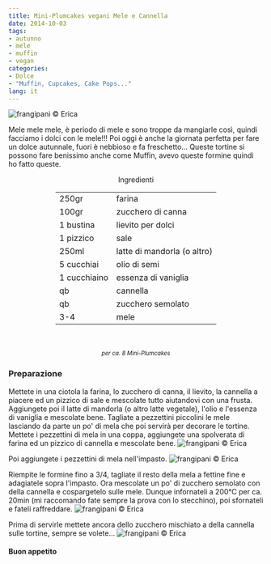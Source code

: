 ```yaml
---
title: Mini-Plumcakes vegani Mele e Cannella
date: 2014-10-03
tags:
- autunno
- mele
- muffin
- vegan
categories:
- Dolce
- "Muffin, Cupcakes, Cake Pops..."
lang: it
---
```

![](header.jpg "frangipani © Erica")

Mele mele mele, è periodo di mele e sono troppe da mangiarle così, quindi facciamo i dolci con le mele!!! Poi oggi è anche la giornata perfetta per fare un dolce autunnale, fuori è nebbioso e fa freschetto... Queste tortine si possono fare benissimo anche come Muffin, avevo queste formine quindi ho fatto queste.


<div id="wrapper" style="text-align: center">
  <div id="yourdiv" style="display: inline-block;">
    <div class="ingredients">
      <div class="ingredients-title">Ingredienti</div>
      <table>
        <tbody>
          <tr>
            <td>250gr</td>
            <td>farina</td>
          </tr>
          <tr>
            <td>100gr</td>
            <td>zucchero di canna</td>
          </tr>
          <tr>
            <td>1 bustina</td>
            <td>lievito per dolci</td>
          </tr>
          <tr>
            <td>1 pizzico</td>
            <td>sale</td>
          </tr>
          <tr>
            <td>250ml</td>
            <td>latte di mandorla (o altro)</td>
          </tr>
          <tr>
            <td>5 cucchiai</td>
            <td>olio di semi</td>
          </tr>
          <tr>
            <td>1 cucchiaino</td>
            <td>essenza di vaniglia</td>
          </tr>
          <tr>
            <td>qb</td>
            <td>cannella</td>
          </tr>
          <tr>
            <td>qb</td>
            <td>zucchero semolato</td>
          </tr>
          <tr>
            <td>3-4</td>
            <td>mele</td>
          </tr>
        </tbody>
      </table>
      <br></br>
       <i class="pull-right" style="font-size: 80%;">per ca. 8 Mini-Plumcakes</i>
    </div>
  </div>
</div>


<h3>
  <font color="grey">
    <i class="fa-solid fa-gears"></i>
  </font> Preparazione
</h3>

Mettete in una ciotola la farina, lo zucchero di canna, il lievito, la cannella a piacere ed un pizzico di sale e mescolate tutto aiutandovi con una frusta. Aggiungete poi il latte di mandorla (o altro latte vegetale), l'olio e l'essenza di vaniglia e mescolate bene. Tagliate a pezzettini piccolini le mele lasciando da parte un po' di mela che poi servirà per decorare le tortine. Mettete i pezzettini di mela in una coppa, aggiungete una spolverata di farina ed un pizzico di cannella e mescolate bene.
![](mele.jpg "frangipani © Erica")

Poi aggiungete i pezzettini di mela nell'impasto.
![](impasto.jpg "frangipani © Erica")

Riempite le formine fino a 3/4, tagliate il resto della mela a fettine fine e adagiatele sopra l'impasto. Ora mescolate un po' di zucchero semolato con della cannella e cospargetelo sulle mele. Dunque infornateli a 200°C per ca. 20min (mi raccomando fate sempre la prova con lo stecchino), poi sfornateli e fateli raffreddare.
![](formine.jpg "frangipani © Erica")

Prima di servirle mettete ancora dello zucchero mischiato a della cannella sulle tortine, sempre se volete...
![](risultato.jpg "frangipani © Erica")


<h4>Buon appetito
  <font color="red">
    <i class="fa-regular fa-face-smile"></i>
  </font>
</h4>
